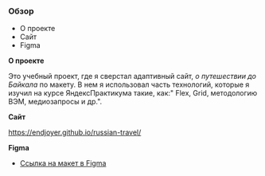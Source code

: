 ### Обзор
* О проекте
* Сайт
* Figma


**О проекте**

Это учебный проект, где я сверстал адаптивный сайт, _о путешествии до Байкала_  по макету. В нем я использовал часть технологий, которые я изучил на курсе ЯндексПрактикума такие, как:" Flex, Grid,  методологию ВЭМ, медиозапросы и др.".

**Сайт**

https://endjoyer.github.io/russian-travel/

**Figma**

* [Ссылка на макет в Figma](https://www.figma.com/file/5S2WSbEFL6awjVWJ0NWL8Q/Sprint-3_-Russia-_-desktop-mobile?node-id=28503%3A0)


